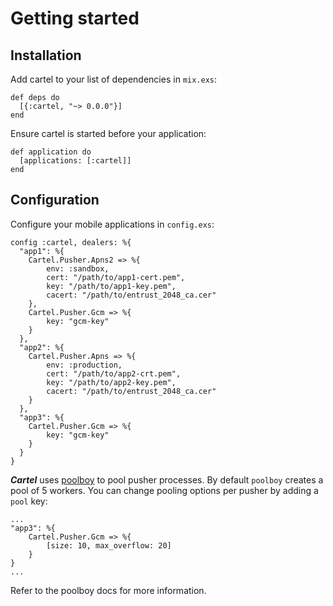 # Getting started

## Installation

Add cartel to your list of dependencies in `mix.exs`:

    def deps do
      [{:cartel, "~> 0.0.0"}]
    end

Ensure cartel is started before your application:

    def application do
      [applications: [:cartel]]
    end

## Configuration

Configure your mobile applications in `config.exs`:

    config :cartel, dealers: %{
      "app1": %{
        Cartel.Pusher.Apns2 => %{
            env: :sandbox,
            cert: "/path/to/app1-cert.pem",
            key: "/path/to/app1-key.pem",
            cacert: "/path/to/entrust_2048_ca.cer"
        },
        Cartel.Pusher.Gcm => %{
            key: "gcm-key"
        }
      },
      "app2": %{
        Cartel.Pusher.Apns => %{
            env: :production,
            cert: "/path/to/app2-crt.pem",
            key: "/path/to/app2-key.pem",
            cacert: "/path/to/entrust_2048_ca.cer"
        }
      },
      "app3": %{
        Cartel.Pusher.Gcm => %{
            key: "gcm-key"
        }
      }
    }

***Cartel*** uses [poolboy](https://github.com/devinus/poolboy) to pool
pusher processes. By default `poolboy` creates a pool of 5 workers.
You can change pooling options per pusher by adding a `pool` key:

    ...
    "app3": %{
        Cartel.Pusher.Gcm => %{
            [size: 10, max_overflow: 20]
        }
    }
    ...

Refer to the poolboy docs for more information.
